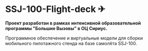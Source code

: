 # SSJ-100-Flight-deck ✈

__Проект разработан в рамках интенсивной образовательной программы "Большие Вызовы" в ОЦ Сириус.__

 Программное обеспечение и виртуальные модели для сборки мобильного пилотажного стенда на базе самолёта SSJ-100.

